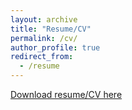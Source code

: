 ```yaml
---
layout: archive
title: "Resume/CV"
permalink: /cv/
author_profile: true
redirect_from:
  - /resume
---
```


[Download resume/CV here](http://mmarquis89.github.io/files/Michael_Marquis_resume.pdf)
